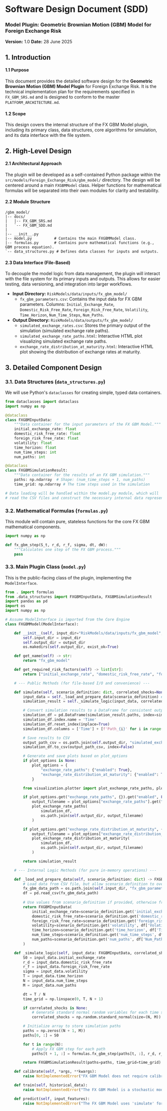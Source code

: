 # Software Design Document (SDD)
### Model Plugin: Geometric Brownian Motion (GBM) Model for Foreign Exchange Risk
**Version:** 1.0
**Date:** 28 June 2025

## 1. Introduction

#### 1.1 Purpose
This document provides the detailed software design for the **Geometric Brownian Motion (GBM) Model Plugin** for Foreign Exchange Risk. It is the technical implementation plan for the requirements specified in `FX_GBM_SRS.md` and is designed to conform to the master `PLATFORM_ARCHITECTURE.md`.

#### 1.2 Scope
This design covers the internal structure of the FX GBM Model plugin, including its primary class, data structures, core algorithms for simulation, and its data interface with the file system.

## 2. High-Level Design

#### 2.1 Architectural Approach
The plugin will be developed as a self-contained Python package within the `src/models/Foreign_Exchange_Risk/gbm_model/` directory. The design will be centered around a main `FXGBMModel` class. Helper functions for mathematical formulas will be separated into their own modules for clarity and testability.

#### 2.2 Module Structure
```
/gbm_model/
|-- docs/
|   |-- FX_GBM_SRS.md
|   `-- FX_GBM_SDD.md
|
|-- __init__.py
|-- model.py          # Contains the main FXGBMModel class.
|-- formulas.py       # Contains pure mathematical functions (e.g., GBM process equation).
`-- data_structures.py # Defines data classes for inputs and outputs.
```

#### 2.3 Data Interface (File-Based)
To decouple the model logic from data management, the plugin will interact with the file system for its primary inputs and outputs. This allows for easier testing, data versioning, and integration into larger workflows.

*   **Input Directory:** `RiskModels/data/inputs/fx_gbm_model/`
    *   `fx_gbm_parameters.csv`: Contains the input data for FX GBM parameters. Columns: `Initial_Exchange_Rate`, `Domestic_Risk_Free_Rate`, `Foreign_Risk_Free_Rate`, `Volatility`, `Time_Horizon`, `Num_Time_Steps`, `Num_Paths`.
*   **Output Directory:** `RiskModels/data/outputs/fx_gbm_model/`
    *   `simulated_exchange_rates.csv`: Stores the primary output of the simulation (simulated exchange rate paths).
    *   `simulated_exchange_rate_paths.html`: Interactive HTML plot visualizing simulated exchange rate paths.
    *   `exchange_rate_distribution_at_maturity.html`: Interactive HTML plot showing the distribution of exchange rates at maturity.


## 3. Detailed Component Design

### 3.1. Data Structures (`data_structures.py`)
We will use Python's `dataclasses` for creating simple, typed data containers.

```python
from dataclasses import dataclass
import numpy as np

@dataclass
class FXGBMInputData:
    """Data container for the input parameters of the FX GBM Model."""
    initial_exchange_rate: float
    domestic_risk_free_rate: float
    foreign_risk_free_rate: float
    volatility: float
    time_horizon: float
    num_time_steps: int
    num_paths: int

@dataclass
class FXGBMSimulationResult:
    """Data container for the results of an FX GBM simulation."""
    paths: np.ndarray  # Shape: (num_time_steps + 1, num_paths)
    time_grid: np.ndarray # The time steps used in the simulation

# Data loading will be handled within the model.py module, which will
# read the CSV files and construct the necessary internal data representations.
```

### 3.2. Mathematical Formulas (`formulas.py`)
This module will contain pure, stateless functions for the core FX GBM mathematical components.

```python
import numpy as np

def fx_gbm_step(S_t, r_d, r_f, sigma, dt, dW):
    """Calculates one step of the FX GBM process."""
    pass
```

### 3.3. Main Plugin Class (`model.py`)
This is the public-facing class of the plugin, implementing the `ModelInterface`.

```python
from . import formulas
from .data_structures import FXGBMInputData, FXGBMSimulationResult
import pandas as pd
import os
import numpy as np

# Assume ModelInterface is imported from the Core Engine
class FXGBMModel(ModelInterface):

    def __init__(self, input_dir="RiskModels/data/inputs/fx_gbm_model", output_dir="RiskModels/data/outputs/fx_gbm_model"):
        self.input_dir = input_dir
        self.output_dir = output_dir
        os.makedirs(self.output_dir, exist_ok=True)

    def get_name(self) -> str:
        return "fx_gbm_model"

    def get_required_risk_factors(self) -> list[str]:
        return ["initial_exchange_rate", "domestic_risk_free_rate", "foreign_risk_free_rate", "volatility", "time_horizon", "num_time_steps", "num_paths"]

    # --- Public Methods (for file-based I/O and convenience) ---

    def simulate(self, scenario_definition: dict, correlated_shocks=None, plot_options: dict = None) -> FXGBMSimulationResult:
        input_data = self._load_and_prepare_data(scenario_definition) # scenario_definition can override file data
        simulation_result = self._simulate_logic(input_data, correlated_shocks)

        # Convert simulation results to a DataFrame for consistent output and plotting
        simulation_df = pd.DataFrame(simulation_result.paths, index=simulation_result.time_grid)
        simulation_df.index.name = 'Time'
        simulation_df.reset_index(inplace=True)
        simulation_df.columns = ['Time'] + [f'Path_{i}' for i in range(input_data.num_paths)]

        # Save results to CSV
        output_path_csv = os.path.join(self.output_dir, "simulated_exchange_rates.csv")
        simulation_df.to_csv(output_path_csv, index=False)

        # Generate and save plots based on plot_options
        if plot_options is None:
            plot_options = {
                "exchange_rate_paths": {"enabled": True},
                "exchange_rate_distribution_at_maturity": {"enabled": True}
            }

        from visualization.plotter import plot_exchange_rate_paths, plot_exchange_rate_distribution_at_maturity

        if plot_options.get("exchange_rate_paths", {}).get("enabled", False):
            output_filename = plot_options["exchange_rate_paths"].get("output_filename", "simulated_exchange_rate_paths.html")
            plot_exchange_rate_paths(
                simulation_df,
                os.path.join(self.output_dir, output_filename)
            )

        if plot_options.get("exchange_rate_distribution_at_maturity", {}).get("enabled", False):
            output_filename = plot_options["exchange_rate_distribution_at_maturity"].get("output_filename", "exchange_rate_distribution_at_maturity.html")
            plot_exchange_rate_distribution_at_maturity(
                simulation_df,
                os.path.join(self.output_dir, output_filename)
            )

        return simulation_result

    # --- Internal Logic Methods (for pure in-memory operations) ---

    def _load_and_prepare_data(self, scenario_definition: dict) -> FXGBMInputData:
        # Load data from CSV file, but allow scenario_definition to override
        fx_gbm_data_path = os.path.join(self.input_dir, "fx_gbm_parameters.csv")
        df = pd.read_csv(fx_gbm_data_path)
        
        # Use values from scenario_definition if provided, otherwise from CSV
        return FXGBMInputData(
            initial_exchange_rate=scenario_definition.get('initial_exchange_rate', df['Initial_Exchange_Rate'].iloc[0]),
            domestic_risk_free_rate=scenario_definition.get('domestic_risk_free_rate', df['Domestic_Risk_Free_Rate'].iloc[0]),
            foreign_risk_free_rate=scenario_definition.get('foreign_risk_free_rate', df['Foreign_Risk_Free_Rate'].iloc[0]),
            volatility=scenario_definition.get('volatility', df['Volatility'].iloc[0]),
            time_horizon=scenario_definition.get('time_horizon', df['Time_Horizon'].iloc[0]),
            num_time_steps=scenario_definition.get('num_time_steps', df['Num_Time_Steps'].iloc[0]),
            num_paths=scenario_definition.get('num_paths', df['Num_Paths'].iloc[0])
        )

    def _simulate_logic(self, input_data: FXGBMInputData, correlated_shocks=None) -> FXGBMSimulationResult:
        S0 = input_data.initial_exchange_rate
        r_d = input_data.domestic_risk_free_rate
        r_f = input_data.foreign_risk_free_rate
        sigma = input_data.volatility
        T = input_data.time_horizon
        N = input_data.num_time_steps
        M = input_data.num_paths

        dt = T / N
        time_grid = np.linspace(0, T, N + 1)

        if correlated_shocks is None:
            # Generate standard normal random variables for each time step and path
            correlated_shocks = np.random.standard_normal(size=(N, M))

        # Initialize array to store simulation paths
        paths = np.zeros((N + 1, M))
        paths[0, :] = S0

        for t in range(N):
            # Apply FX GBM step for each path
            paths[t + 1, :] = formulas.fx_gbm_step(paths[t, :], r_d, r_f, sigma, dt, correlated_shocks[t, :])

        return FXGBMSimulationResult(paths=paths, time_grid=time_grid)

    def calibrate(self, *args, **kwargs):
        raise NotImplementedError("FX GBM Model does not require calibration in this context; parameters are direct inputs.")

    def train(self, historical_data):
        raise NotImplementedError("The FX GBM Model is a stochastic model and does not require training.")

    def predict(self, input_features):
        raise NotImplementedError("The FX GBM Model uses 'simulate' for generating future paths, not 'predict'.")

